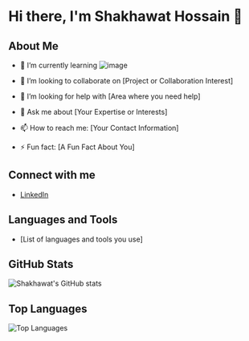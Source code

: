 # Hi there, I'm Shakhawat Hossain 👋

## About Me
- 🌱 I’m currently learning ![image](https://github.com/user-attachments/assets/5e5290bf-6182-43b0-9778-dfcc962f5877)

- 👯 I’m looking to collaborate on [Project or Collaboration Interest]
- 🤔 I’m looking for help with [Area where you need help]
- 💬 Ask me about [Your Expertise or Interests]
- 📫 How to reach me: [Your Contact Information]
- ⚡ Fun fact: [A Fun Fact About You]

## Connect with me
- [LinkedIn](https://www.linkedin.com/in/shakhawathossain07/)

## Languages and Tools
- [List of languages and tools you use]

## GitHub Stats
![Shakhawat's GitHub stats](https://github-readme-stats.vercel.app/api?username=shakhawathossain07&show_icons=true&theme=radical)

## Top Languages
![Top Languages](https://github-readme-stats.vercel.app/api/top-langs/?username=shakhawathossain07&layout=compact)
